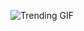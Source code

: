 
<!-- GIF_SECTION -->
![Trending GIF](https://media2.giphy.com/media/v1.Y2lkPThiYjIxNzcyMzg0MG9nenh5aWFwNWgwcmptdDh3aW1ta3Z6aXA4Nnd5ZjRmcDU5YSZlcD12MV9naWZzX3NlYXJjaCZjdD1n/DPGX0o6YqNwbVC4sB1/giphy.gif)
<!-- END_GIF_SECTION -->
